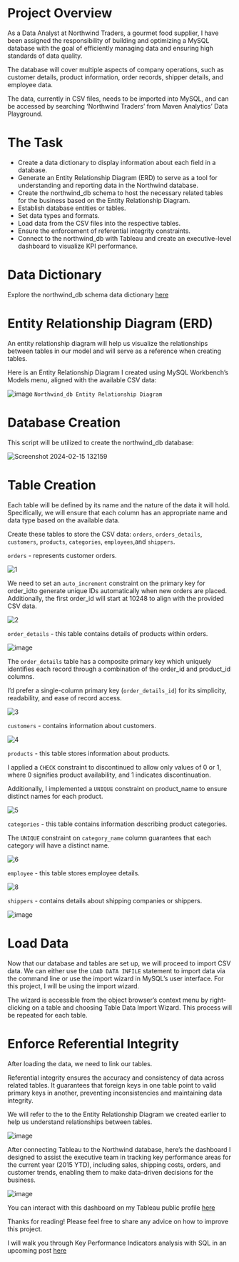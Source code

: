 # Project Overview

As a Data Analyst at Northwind Traders, a gourmet food supplier, I have been assigned the responsibility of building and optimizing a MySQL database with the goal of efficiently managing data and ensuring high standards of data quality.

The database will cover multiple aspects of company operations, such as customer details, product information, order records, shipper details, and employee data.

The data, currently in CSV files, needs to be imported into MySQL, and can be accessed by searching ‘Northwind Traders’ from Maven Analytics’ Data Playground.

# The Task

* Create a data dictionary to display information about each field in a database.
* Generate an Entity Relationship Diagram (ERD) to serve as a tool for understanding and reporting data in the Northwind database.
* Create the northwind_db schema to host the necessary related tables for the business based on the Entity Relationship Diagram.
* Establish database entities or tables.
* Set data types and formats.
* Load data from the CSV files into the respective tables.
* Ensure the enforcement of referential integrity constraints.
* Connect to the northwind_db with Tableau and create an executive-level dashboard to visualize KPI performance.

# Data Dictionary

Explore the northwind_db schema data dictionary [here](https://docs.google.com/document/d/1aerklP4KTvpbVj7pnZTngDIbgp8oHB3qykUmFSW9zVY/edit#heading=h.he9pyhahsu72)

# Entity Relationship Diagram (ERD)

An entity relationship diagram will help us visualize the relationships between tables in our model and will serve as a reference when creating tables.

Here is an Entity Relationship Diagram I created using MySQL Workbench’s Models menu, aligned with the available CSV data:

![image](https://github.com/FredMokami/Setting-up-a-Business-Database---Northwind-Traders-Database/assets/132344241/f96e6007-4860-4300-95d0-8513e05969e6)
```Northwind_db Entity Relationship Diagram```

# Database Creation

This script will be utilized to create the northwind_db database:

![Screenshot 2024-02-15 132159](https://github.com/FredMokami/Setting-up-a-Business-Database---Northwind-Traders-Database/assets/132344241/2d068841-feae-4123-b888-c17ff9d364e4)

# Table Creation

Each table will be defined by its name and the nature of the data it will hold. Specifically, we will ensure that each column has an appropriate name and data type based on the available data.

Create these tables to store the CSV data: ```orders```, ```orders_details```, ```customers```, ```products```, ```categories```, ```employees```,and ```shippers```.

```orders``` - represents customer orders.

![1](https://github.com/FredMokami/Setting-up-a-Business-Database---Northwind-Traders-Database/assets/132344241/4df7aa03-b1bc-4e16-911e-d4f953d22769)


We need to set an ```auto_increment``` constraint on the primary key for order_idto generate unique IDs automatically when new orders are placed. Additionally, the first order_id will start at 10248 to align with the provided CSV data.

![2](https://github.com/FredMokami/Setting-up-a-Business-Database---Northwind-Traders-Database/assets/132344241/c33b6641-4ee5-4267-b05f-b288c2b73f10)


```order_details``` - this table contains details of products within orders.

![image](https://github.com/FredMokami/Setting-up-a-Business-Database---Northwind-Traders-Database/assets/132344241/7c9e99e7-31d7-4af1-9e9a-5775f8468e2a)


The ```order_details``` table has a composite primary key which uniquely identifies each record through a combination of the order_id and product_id columns.

I’d prefer a single-column primary key (```order_details_id```) for its simplicity, readability, and ease of record access.

![3](https://github.com/FredMokami/Setting-up-a-Business-Database---Northwind-Traders-Database/assets/132344241/4fa17896-8f95-44ee-b9c0-7ada9cc3cc03)


```customers``` - contains information about customers.

![4](https://github.com/FredMokami/Setting-up-a-Business-Database---Northwind-Traders-Database/assets/132344241/a83a6d1e-9493-4ca0-a20e-c4d0d5b93f33)

```products``` - this table stores information about products.

I applied a ```CHECK``` constraint to discontinued to allow only values of 0 or 1, where 0 signifies product availability, and 1 indicates discontinuation.

Additionally, I implemented a ```UNIQUE``` constraint on product_name to ensure distinct names for each product.

![5](https://github.com/FredMokami/Setting-up-a-Business-Database---Northwind-Traders-Database/assets/132344241/c19421ff-602c-4844-9351-bd6268948a70)

```categories``` - this table contains information describing product categories.

The ```UNIQUE``` constraint on ```category_name``` column guarantees that each category will have a distinct name.

![6](https://github.com/FredMokami/Setting-up-a-Business-Database---Northwind-Traders-Database/assets/132344241/63ca0b3f-9124-4447-aaa1-9b9b6678f609)

```employee``` - this table stores employee details.

![8](https://github.com/FredMokami/Setting-up-a-Business-Database---Northwind-Traders-Database/assets/132344241/1c8454da-5b71-4305-9cc2-18f1b52edf6d)


```shippers``` - contains details about shipping companies or shippers.

![image](https://github.com/FredMokami/Setting-up-a-Business-Database---Northwind-Traders-Database/assets/132344241/f05a009d-1ead-4126-8318-eb021062f540)

# Load Data

Now that our database and tables are set up, we will proceed to import CSV data. We can either use the ```LOAD DATA INFILE``` statement to import data via the command line or use the import wizard in MySQL’s user interface. For this project, I will be using the import wizard.

The wizard is accessible from the object browser’s context menu by right-clicking on a table and choosing Table Data Import Wizard. This process will be repeated for each table.

# Enforce Referential Integrity

After loading the data, we need to link our tables.

Referential integrity ensures the accuracy and consistency of data across related tables. It guarantees that foreign keys in one table point to valid primary keys in another, preventing inconsistencies and maintaining data integrity.

We will refer to the to the Entity Relationship Diagram we created earlier to help us understand relationships between tables.

![image](https://github.com/FredMokami/Setting-up-a-Business-Database---Northwind-Traders-Database/assets/132344241/84c3c8cf-e9a8-4888-a0e2-a3b1579c931c)


After connecting Tableau to the Northwind database, here’s the dashboard I designed to assist the executive team in tracking key performance areas for the current year (2015 YTD), including sales, shipping costs, orders, and customer trends, enabling them to make data-driven decisions for the business.

![image](https://github.com/FredMokami/Setting-up-a-Business-Database---Northwind-Traders-Database/assets/132344241/eaec8cf2-816e-4107-80dd-3a79332e0ef4)

You can interact with this dashboard on my Tableau public profile [here](https://bit.ly/48Wv0Yw)

Thanks for reading! Please feel free to share any advice on how to improve this project.

I will walk you through Key Performance Indicators analysis with SQL in an upcoming post [here](https://bit.ly/3tJ5FSX)
